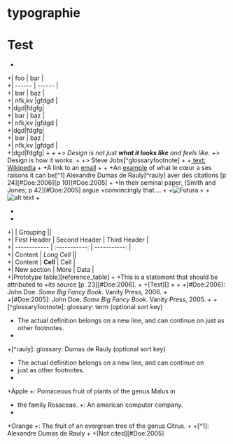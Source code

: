 typographie
===========

# Test
+
+| foo | bar |  
+|  ------	| ------	|  
+| bar | baz |  
+| nfk,kv |gfdgd  |  
+|dgd|fdgfg|  
+| bar | baz |  
+| nfk,kv |gfdgd  |  
+|dgd|fdgfg|  
+| bar | baz |  
+| nfk,kv |gfdgd  |  
+|dgd|fdgfg| 
+
+
+> *Design is not just **what it looks like** and feels like.* 
+> Design is how it works.
+
+> Steve Jobs[^glossaryfootnote]
+
+[ text: Wikipedia](http://wikipedia.org)
+
+A link to an [email](bastian@getkirby.com)
+
+
+An [example](http://url.com/ "Title") of what le cœur a ses raisons it can be[^1] Alexandre Dumas de Rauly[^rauly] aver des citations [p 24][#Doe:2006][p 10][#Doe:2005]
+
+In their seminal paper, [Smith and Jones; p 42][#Doe:2005] argue
+convincingly that....
+
+![Futura](/Users/adumasderauly/Desktop/006.jpg "Futura")
+
+![alt text][id]
+
+  [id]: /Users/adumasderauly/Desktop/IMG_1857.jpg "Title"
+
+|              | Grouping                    ||  
+| First Header | Second Header | Third Header |  
+| ------------ | :-----------: | -----------: |  
+| Content      | *Long Cell*                 ||  
+| Content      | **Cell**      | Cell         |  
+| New section  | More          | Data         |   
+[Prototype table][reference_table]
+
+This is a statement that should be attributed to
+its source [p. 23][#Doe:2006].
+
+[Test][]
+
+
+[#Doe:2006]: John Doe. *Some Big Fancy Book*.  Vanity Press, 2006.
+    
+[#Doe:2005]: John Doe. *Some Big Fancy Book*.  Vanity Press, 2005.
+
+[^glossaryfootnote]: glossary: term (optional sort key)
+	The actual definition belongs on a new line, and can continue on just as other footnotes.
+    
+[^rauly]: glossary: Dumas de Rauly (optional sort key)
+	The actual definition belongs on a new line, and can continue on
+    just as other footnotes.
+   
+Apple
+:   Pomaceous fruit of plants of the genus Malus in 
+    the family Rosaceae.
+:   An american computer company.
+
+Orange
+:   The fruit of an evergreen tree of the genus Citrus.
+
+[^1]: Alexandre Dumas de Rauly
+
+[Not cited][#Doe:2005]
